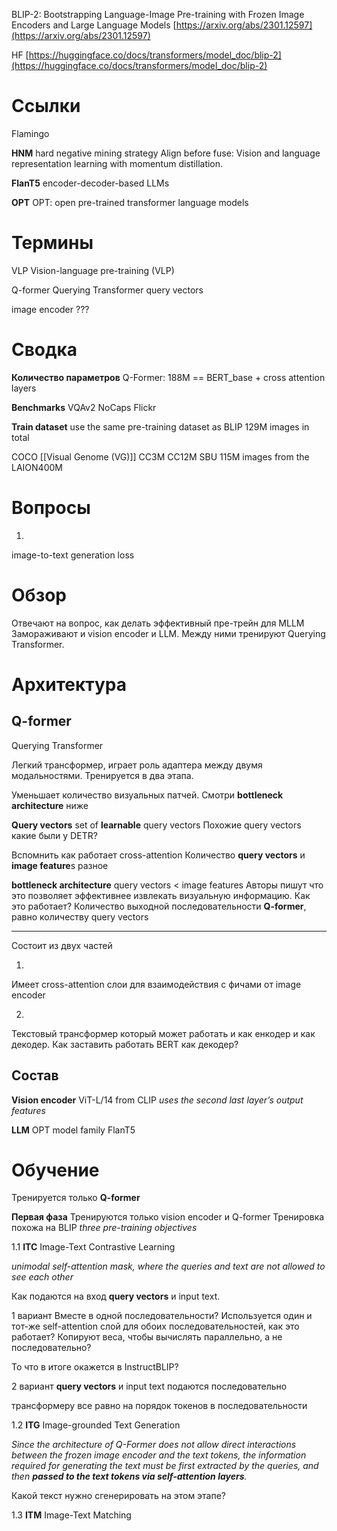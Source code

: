 
BLIP-2: Bootstrapping Language-Image Pre-training with Frozen Image Encoders and Large Language Models
[https://arxiv.org/abs/2301.12597](https://arxiv.org/abs/2301.12597)

HF
[https://huggingface.co/docs/transformers/model_doc/blip-2](https://huggingface.co/docs/transformers/model_doc/blip-2)


# Ссылки

Flamingo

**HNM**
hard negative mining strategy
Align before fuse: Vision and language representation learning with momentum distillation.

**FlanT5**
encoder-decoder-based LLMs

**OPT**
OPT: open pre-trained transformer language models

# Термины

VLP
Vision-language pre-training (VLP)

Q-former
Querying Transformer
query vectors

image encoder
???

# Сводка

**Количество параметров**
Q-Former: 188M == BERT_base + cross attention layers

**Benchmarks**
VQAv2
NoCaps
Flickr

**Train dataset**
use the same pre-training dataset as BLIP
129M images in total

COCO
[[Visual Genome (VG)]]
CC3M
CC12M
SBU
115M images from the LAION400M

# Вопросы

1.
image-to-text generation loss

# Обзор

Отвечают на вопрос, как делать эффективный пре-трейн для MLLM
Замораживают и vision encoder и LLM.
Между ними тренируют Querying Transformer.

# Архитектура

## Q-former
Querying Transformer

Легкий трансформер, играет роль адаптера между двумя модальностями.
Тренируется в два этапа.

Уменьшает количество визуальных патчей.
Смотри **bottleneck architecture** ниже

**Query vectors**
set of **learnable** query vectors
Похожие query vectors какие были у DETR?

Вспомнить как работает cross-attention
Количество **query vectors** и **image feature**s разное

**bottleneck architecture**
query vectors < image features
Авторы пишут что это позволяет эффективнее извлекать визуальную информацию.
Как это работает?
Количество выходной последовательности **Q-former**, равно количеству query vectors

---

Состоит из двух частей

1.
Имеет cross-attention слои для взаимодействия с фичами от image encoder

2.
Текстовый трансформер который может работать и как енкодер и как декодер.
Как заставить работать BERT как декодер?

## Состав

**Vision encoder**
ViT-L/14 from CLIP
*uses the second last layer’s output features*

**LLM**
OPT model family
FlanT5


# Обучение

Тренируется только **Q-former**

**Первая фаза**
Тренируются только vision encoder и Q-former
Тренировка похожа на BLIP
*three pre-training objectives*

1.1
**ITC**
Image-Text Contrastive Learning

*unimodal self-attention mask, where the queries and text are not allowed to see each other*

Как подаются на вход **query vectors** и input text.

1 вариант
Вместе в одной последовательности?
Используется один и тот-же self-attention слой для обоих последовательностей, как это работает? Копируют веса, чтобы вычислять параллельно, а не последовательно?

То что в итоге окажется в InstructBLIP?

2 вариант
**query vectors** и input text подаются последовательно

трансформеру все равно на порядок токенов в последовательности

1.2
**ITG**
Image-grounded Text Generation

*Since the architecture of Q-Former does not allow direct interactions between the frozen image encoder and the text tokens, the information required for generating the text must be first extracted by the queries, and then **passed to the text tokens via self-attention layers**.*

Какой текст нужно сгенерировать на этом этапе?

1.3
**ITM**
Image-Text Matching